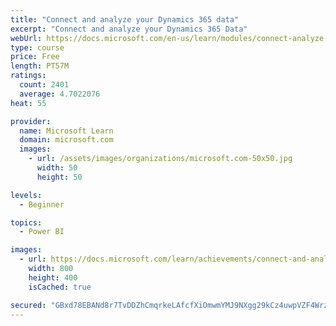 ```yaml
---
title: "Connect and analyze your Dynamics 365 data​"
excerpt: "Connect and analyze your Dynamics 365 Data​"
webUrl: https://docs.microsoft.com/en-us/learn/modules/connect-analyze-dynamics-365-data/
type: course
price: Free
length: PT57M
ratings:
  count: 2401
  average: 4.7022076
heat: 55

provider:
  name: Microsoft Learn
  domain: microsoft.com
  images:
    - url: /assets/images/organizations/microsoft.com-50x50.jpg
      width: 50
      height: 50

levels:
  - Beginner

topics:
  - Power BI

images:
  - url: https://docs.microsoft.com/learn/achievements/connect-and-analyze-your-microsoft-dynamics-365-data-social.png
    width: 800
    height: 400
    isCached: true

secured: "GBxd78EBANd8r7TvDDZhCmqrkeLAfcfXiOmwmYMJ9NXgg29kCz4uwpVZF4Wrz5/zUVMnv4//8bPnaY3S2ql+YkOqXGnqjBDUGWIKykTqKyJnUsUsOW00OfrjJ1Lle1pxxNkNfwlK2kAFh7Z+KBS0Hix8bgB67jScRo1gIdreunjfGDhIB7c8cz17MLlHow5vlUcXJoM1uIxyG3ZrciPXM5oqt3JzHQ9P8wHpC/beOB85axdVKZiu9bEBYBCUNrzypCK7Gy5IGNhg2Ky8A2JO1eeCI8CyAXHXTxj17o+6Ss0E8/nahW3JW3+bqcwUf5X4tVVLfI7EwHGARhTB6iM0yauDFkwDCSKJPpK6BEDDvLlpagAZenhHNKi2NBcEOUUvmQEE0SDYcCd38SufD6UhqsZuUqnFK2JjYlyM6nB3VM4=;rZ7UCRJXcfSYPlJdGHRiEg=="
---
```


